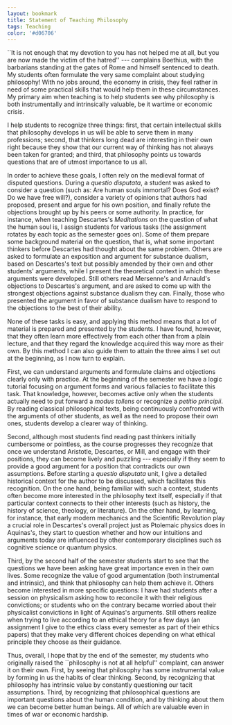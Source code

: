 ```yaml
---
layout: bookmark
title: Statement of Teaching Philosophy
tags: Teaching
color: '#d06706'
---
```


``It is not enough that my devotion to you has not helped me at all, but you are now made the victim of the hatred'' --- complains Boethius, with the barbarians standing at the gates of Rome and himself sentenced to death. My students often formulate the very same complaint about studying philosophy! With no jobs around, the economy in crisis, they feel rather in need of some practical skills that would help them in these circumstances.
My primary aim when teaching is to help students see why philosophy is both instrumentally and intrinsically valuable, be it wartime or economic crisis.

I help students to recognize three things: first, that certain intellectual skills that philosophy develops in us will be able to serve them in many professions; second, that thinkers long dead are interesting in their own right because they show that our current way of thinking has not always been taken for granted; and third, that philosophy points us towards questions that are of utmost importance to us all.

In order to achieve these goals, I often rely on the medieval format of disputed questions. During a *questio disputata*, a student was asked to consider a question (such as:  Are human souls immortal? Does God exist? Do we have free will?), consider a variety of opinions that authors had proposed, present and argue for his own position, and finally refute the objections brought up by his peers or some authority. In practice, for instance, when teaching Descartes's *Meditations* on the question of what the human soul is, I assign students for various tasks (the assignment rotates by each topic as the semester goes on). Some of them prepare some background material on the question, that is, what some important thinkers before Descartes had thought about the same problem. Others are asked to formulate an exposition and argument for substance dualism, based on Descartes's text but possibly amended by their own and other students' arguments, while I present the theoretical context in which these arguments were developed. Still others read Mersenne's and Arnauld's objections to Descartes's argument, and are asked to come up with the strongest objections against substance dualism they can. Finally, those who presented the argument in favor of substance dualism have to respond to the objections to the best of their ability.

None of these tasks is easy, and applying this method means that a lot of material is prepared and presented by the students. I have found, however, that they often learn more effectively from each other than from a plain lecture, and that they regard the knowledge acquired this way more as their own. By this method I can also guide them to attain the three aims I set out at the beginning, as I now turn to explain.

First, we can understand arguments and formulate claims and objections clearly only with practice. At the beginning of the semester we have a logic tutorial focusing on argument forms and various fallacies to facilitate this task. That knowledge, however, becomes active only when the students actually need to put forward a *modus tollens* or recognize a *petitio principii*. By reading classical philosophical texts, being continuously confronted with the arguments of other students, as well as the need to propose their own ones, students develop a clearer way of thinking.

Second, although most students find reading past thinkers initially cumbersome or pointless, as the course progresses they recognize that once we understand Aristotle, Descartes, or Mill, and engage with their positions, they can become lively and puzzling --- especially if they seem to provide a good argument for a position that contradicts our own assumptions. Before starting a *questio disputata* unit, I give a detailed historical context for the author to be discussed, which facilitates this recognition. On the one hand, being familiar with such a context, students often become more interested in the philosophy text itself, especially if that particular context connects to their other interests (such as history, the history of science, theology, or literature). On the other hand, by learning, for instance, that early modern mechanics and the Scientific Revolution play a crucial role in Descartes's overall project just as Ptolemaic physics does in  Aquinas's, they start to question whether and how our intuitions and arguments today are influenced by other contemporary disciplines such as cognitive science or quantum physics.

Third, by the second half of the semester students start to see that the questions we have been asking have great importance even in their own lives. Some recognize the value of good argumentation (both instrumental and intrinsic), and think that philosophy can help them achieve it. Others become interested in more specific questions: I have had students after a session on physicalism asking how to reconcile it with their religious convictions; or students who on the contrary became worried about their physicalist convictions in light of Aquinas's arguments. Still others realize when trying to live according to an ethical theory for a few days (an assignment I give to the ethics class every semester as part of their ethics papers) that they make very different choices depending on what ethical principle they choose as their guidance.

Thus, overall, I hope that by the end of the semester, my students who originally raised the ``philosophy is not at all helpful'' complaint, can answer it on their own. First, by seeing that philosophy has some instrumental value by forming in us the habits of clear thinking. Second, by recognizing that philosophy has intrinsic value by constantly questioning our tacit assumptions. Third, by recognizing that philosophical questions are important questions about the human condition, and by thinking about them we can become better human beings. All of which are valuable even in times of war or economic hardship.
